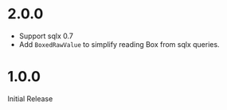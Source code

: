 # 2.0.0

- Support sqlx 0.7
- Add `BoxedRawValue` to simplify reading Box<RawValue> from sqlx queries.

# 1.0.0
 
Initial Release
